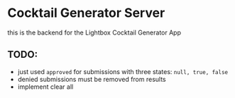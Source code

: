 # Cocktail Generator Server

this is the backend for the Lightbox Cocktail Generator App


## TODO:
- just used `approved` for submissions with three states: `null, true, false`
- denied submissions must be removed from results
- implement clear all